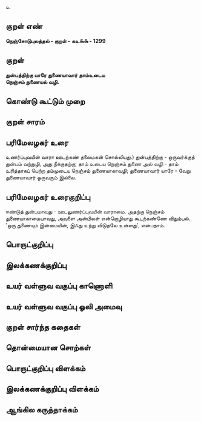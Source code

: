 உ

## குறள் எண் 

**நெஞ்சோடுபுலத்தல் - குறள் - கஉ௯௯ - 1299**

## குறள் 

**துன்பத்திற்கு யாரே துணையாவார் தாம்உடைய  
நெஞ்சம் துணையல் வழி.**

## கொண்டு கூட்டும் முறை


## குறள் சாரம் 


## பரிமேலழகர் உரை

உணர்ப்புவயின் வாரா ஊடற்கண் தலைமகன் சொல்லியது.) துன்பத்திற்கு - ஒருவர்க்குத் துன்பம் வந்துழி, அது நீக்குதற்கு; தாம் உடைய நெஞ்சம் துணை அல் வழி - தாம் உரித்தாகப் பெற்ற தம்முடைய நெஞ்சம் துணையாகாவழி; துணையாவார் யாரே - வேறு துணையாவார் ஒருவரும் இல்லை.

## பரிமேலழகர் உரைகுறிப்பு   

ஈண்டுத் துன்பமாவது - ஊடலுணர்ப்புவயின் வாராமை. அதற்கு நெஞ்சம் துணையாகாமையாவது, அவளை அன்பிலள் என்றொழியாது கூடற்கண்ணே விதும்பல். 'ஒரு துணையும் இன்மையின், இஃது உற்று விடுதலே உள்ளது', என்பதாம்.

## பொருட்குறிப்பு 


## இலக்கணக்குறிப்பு  


## உயர் வள்ளுவ வகுப்பு காணொளி


## உயர் வள்ளுவ வகுப்பு ஒலி அமைவு 

 
## குறள் சார்ந்த கதைகள் 


## தொன்மையான சொற்கள்


## பொருட்குறிப்பு விளக்கம்


## இலக்கணக்குறிப்பு விளக்கம்


## ஆங்கில கருத்தாக்கம் 


